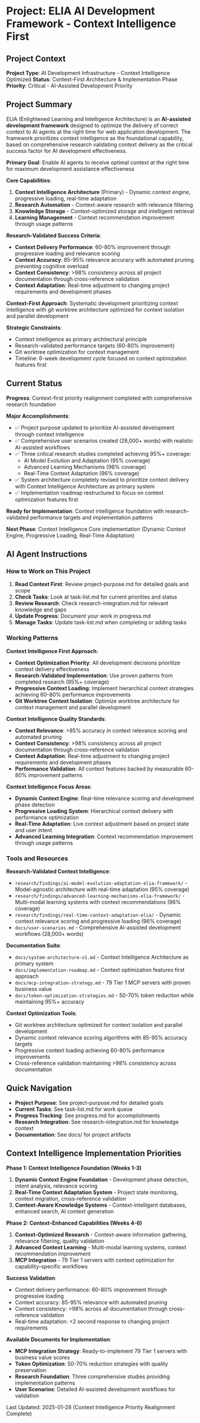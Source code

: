 # Project: ELIA AI Development Framework - Context Intelligence First

## Project Context

**Project Type**: AI Development Infrastructure - Context Intelligence Optimized
**Status**: Context-First Architecture & Implementation Phase
**Priority**: Critical - AI-Assisted Development Priority

## Project Summary

ELIA (Enlightened Learning and Intelligence Architecture) is an **AI-assisted development framework** designed to optimize the delivery of correct context to AI agents at the right time for web application development. The framework prioritizes context intelligence as the foundational capability, based on comprehensive research validating context delivery as the critical success factor for AI development effectiveness.

**Primary Goal**: Enable AI agents to receive optimal context at the right time for maximum development assistance effectiveness

**Core Capabilities**: 
1. **Context Intelligence Architecture** (Primary) - Dynamic context engine, progressive loading, real-time adaptation
2. **Research Automation** - Context-aware research with relevance filtering
3. **Knowledge Storage** - Context-optimized storage and intelligent retrieval  
4. **Learning Management** - Context recommendation improvement through usage patterns

**Research-Validated Success Criteria**: 
- **Context Delivery Performance**: 60-80% improvement through progressive loading and relevance scoring
- **Context Accuracy**: 85-95% relevance accuracy with automated pruning preventing cognitive overload
- **Context Consistency**: >98% consistency across all project documentation through cross-reference validation
- **Context Adaptation**: Real-time adjustment to changing project requirements and development phases

**Context-First Approach**: Systematic development prioritizing context intelligence with git worktree architecture optimized for context isolation and parallel development

**Strategic Constraints**: 
- Context intelligence as primary architectural principle
- Research-validated performance targets (60-80% improvement)
- Git worktree optimization for context management
- Timeline: 6-week development cycle focused on context optimization features first

## Current Status

**Progress**: Context-first priority realignment completed with comprehensive research foundation

**Major Accomplishments**:
- ✅ Project purpose updated to prioritize AI-assisted development through context intelligence
- ✅ Comprehensive user scenarios created (28,000+ words) with realistic AI-assisted workflows
- ✅ Three critical research studies completed achieving 95%+ coverage:
  - AI Model Evolution and Adaptation (95% coverage)
  - Advanced Learning Mechanisms (96% coverage) 
  - Real-Time Context Adaptation (96% coverage)
- ✅ System architecture completely revised to prioritize context delivery with Context Intelligence Architecture as primary system
- ✅ Implementation roadmap restructured to focus on context optimization features first

**Ready for Implementation**: Context intelligence foundation with research-validated performance targets and implementation patterns

**Next Phase**: Context Intelligence Core implementation (Dynamic Context Engine, Progressive Loading, Real-Time Adaptation)

## AI Agent Instructions

### How to Work on This Project

1. **Read Context First**: Review project-purpose.md for detailed goals and scope
2. **Check Tasks**: Look at task-list.md for current priorities and status
3. **Review Research**: Check research-integration.md for relevant knowledge and gaps
4. **Update Progress**: Document your work in progress.md
5. **Manage Tasks**: Update task-list.md when completing or adding tasks

### Working Patterns

**Context Intelligence First Approach**: 
- **Context Optimization Priority**: All development decisions prioritize context delivery effectiveness
- **Research-Validated Implementation**: Use proven patterns from completed research (95%+ coverage)
- **Progressive Context Loading**: Implement hierarchical context strategies achieving 60-80% performance improvements
- **Git Worktree Context Isolation**: Optimize worktree architecture for context management and parallel development

**Context Intelligence Quality Standards**: 
- **Context Relevance**: >85% accuracy in context relevance scoring and automated pruning
- **Context Consistency**: >98% consistency across all project documentation through cross-reference validation
- **Context Adaptation**: Real-time adjustment to changing project requirements and development phases
- **Performance Validation**: All context features backed by measurable 60-80% improvement patterns

**Context Intelligence Focus Areas**: 
- **Dynamic Context Engine**: Real-time relevance scoring and development phase detection
- **Progressive Loading System**: Hierarchical context delivery with performance optimization
- **Real-Time Adaptation**: Live context adjustment based on project state and user intent
- **Advanced Learning Integration**: Context recommendation improvement through usage patterns

### Tools and Resources

**Research-Validated Context Intelligence**: 
- `research/findings/ai-model-evolution-adaptation-elia-framework/` - Model-agnostic architecture with real-time adaptation (95% coverage)
- `research/findings/advanced-learning-mechanisms-elia-framework/` - Multi-modal learning systems with context recommendations (96% coverage)
- `research/findings/real-time-context-adaptation-elia/` - Dynamic context relevance scoring and progressive loading (96% coverage)
- `docs/user-scenarios.md` - Comprehensive AI-assisted development workflows (28,000+ words)

**Documentation Suite**:
- `docs/system-architecture-v1.md` - Context Intelligence Architecture as primary system
- `docs/implementation-roadmap.md` - Context optimization features first approach
- `docs/mcp-integration-strategy.md` - 79 Tier 1 MCP servers with proven business value
- `docs/token-optimization-strategies.md` - 50-70% token reduction while maintaining 95%+ accuracy

**Context Optimization Tools**:
- Git worktree architecture optimized for context isolation and parallel development
- Dynamic context relevance scoring algorithms with 85-95% accuracy targets
- Progressive context loading achieving 60-80% performance improvements
- Cross-reference validation maintaining >98% consistency across documentation

## Quick Navigation

- **Project Purpose**: See project-purpose.md for detailed goals
- **Current Tasks**: See task-list.md for work queue
- **Progress Tracking**: See progress.md for accomplishments
- **Research Integration**: See research-integration.md for knowledge context
- **Documentation**: See docs/ for project artifacts

## Context Intelligence Implementation Priorities

**Phase 1: Context Intelligence Foundation (Weeks 1-3)**
1. **Dynamic Context Engine Foundation** - Development phase detection, intent analysis, relevance scoring
2. **Real-Time Context Adaptation System** - Project state monitoring, context migration, cross-reference validation
3. **Context-Aware Knowledge Systems** - Context-intelligent databases, enhanced search, AI context generation

**Phase 2: Context-Enhanced Capabilities (Weeks 4-6)**
1. **Context-Optimized Research** - Context-aware information gathering, relevance filtering, quality validation
2. **Advanced Context Learning** - Multi-modal learning systems, context recommendation improvement
3. **MCP Integration** - 79 Tier 1 servers with context optimization for capability-specific workflows

**Success Validation**:
- Context delivery performance: 60-80% improvement through progressive loading
- Context accuracy: 85-95% relevance with automated pruning
- Context consistency: >98% across all documentation through cross-reference validation
- Real-time adaptation: <2 second response to changing project requirements

**Available Documents for Implementation**:
- **MCP Integration Strategy**: Ready-to-implement 79 Tier 1 servers with business value scores
- **Token Optimization**: 50-70% reduction strategies with quality preservation
- **Research Foundation**: Three comprehensive studies providing implementation patterns
- **User Scenarios**: Detailed AI-assisted development workflows for validation

Last Updated: 2025-01-28 (Context Intelligence Priority Realignment Complete)